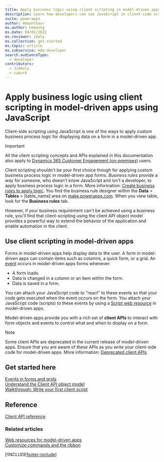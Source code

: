 ```yaml
---
title: Apply business logic using client scripting in model-driven apps using JavaScript
description: Learn how developers can use JavaScript in client-side scripts to apply custom business logic in model-driven apps.
suite: powerapps
author: HemantGaur
ms.author: hemantg
ms.date: 04/01/2022
ms.reviewer: jdaly
ms.collection: get-started
ms.topic: article
ms.subservice: mda-developer
search.audienceType: 
  - developer
contributors: 
  - JimDaly
  - caburk
---
```


# Apply business logic using client scripting in model-driven apps using JavaScript

Client-side scripting using JavaScript is one of the ways to apply custom business process logic for displaying data on a form in a model-driven app.

> [!IMPORTANT]
> All the client scripting concepts and APIs explained in this documentation also apply to [Dynamics 365 Customer Engagement (on-premises)](/dynamics365/customerengagement/on-premises/overview) users.

Client scripting shouldn't be your first choice though for applying custom business process logic in model-driven app forms. *Business rules* provide a way for someone, who doesn't know JavaScript and isn't a developer, to apply business process logic in a form. More information: [Create business rules to apply logic](../../maker/model-driven-apps/create-business-rules-recommendations-apply-logic-form.md). You find the business rule designer within the **Data** > **Tables** > [table_name] area on [make.powerapps.com](https://make.powerapps.com?utm_source=padocs&utm_medium=linkinadoc&utm_campaign=referralsfromdoc). When you view table, look for the **Business rules** tab.

However, if your business requirement can't be achieved using a business rule, you'll find that client-scripting using the client API object model provides a powerful way to extend the behavior of the application and enable automation in the client.

## Use client scripting in model-driven apps

Forms in model-driven apps help display data to the user. A form in model-driven apps can contain items such as columns, a quick form, or a grid. An [event](clientapi/events-forms-grids.md) occurs in model-driven apps forms whenever:

- A form loads.
- Data is changed in a column or an item within the form.
- Data is saved in a form.

You can attach your JavaScript code to "react" to these events so that your code gets executed when the event occurs on the form. You attach your JavaScript code (scripts) to these events by using a [Script web resource](script-jscript-web-resources.md) in model-driven apps. 

Model-driven apps provide you with a rich set of **client APIs** to interact with form objects and events to control what and when to display on a form.

> [!NOTE]
> Some client APIs are deprecated in the current release of model-driven apps. Ensure that you are aware of these APIs as you write your client-side code for model-driven apps. More information: [Deprecated client APIs](/dynamics365/get-started/whats-new/customer-engagement/important-changes-coming#some-client-apis-are-deprecated)

## Get started here

[Events in forms and grids](clientapi/events-forms-grids.md)<br/>
[Understand the Client API object model](clientapi/understand-clientapi-object-model.md)<br/>
[Walkthrough: Write your first client script](clientapi/walkthrough-write-your-first-client-script.md)

## Reference

[Client API reference](clientapi/reference.md)


### Related articles

[Web resources for model-driven apps](web-resources.md)<br/>
[Customize commands and the ribbon](customize-commands-ribbon.md)<br/>




[!INCLUDE[footer-include](../../includes/footer-banner.md)]

